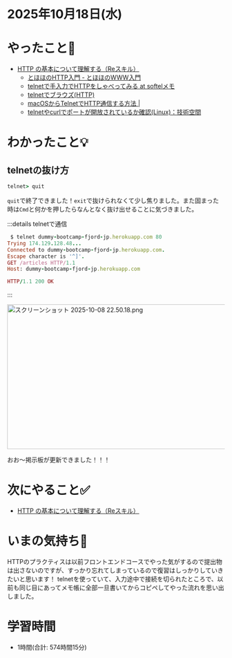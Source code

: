 # 2025年10月18日(水)

# やったこと📝

- [HTTP の基本について理解する（Reスキル）](https://bootcamp.fjord.jp/practices/328)
  - [とほほのHTTP入門 \- とほほのWWW入門](https://www.tohoho-web.com/ex/http.html)
  - [telnetで手入力でHTTPをしゃべってみる at softelメモ](https://tech.softel.co.jp/blog/archives/263)
  - [telnetでブラウズ\(HTTP\)](http://ash.jp/net/telnet_http.htm)
  - [macOSからTelnetでHTTP通信する方法 \|](https://weblabo.oscasierra.net/http-telnet-macos/)
  - [telnetやcurlでポートが開放されているか確認\(Linux\)：技術空間](http://teqspaces.com/Linux/9)
# わかったこと💡
## telnetの抜け方
```ruby
telnet> quit
```
`quit`で終了できました！`exit`で抜けられなくて少し焦りました。また固まった時は`Cmd`と何かを押したらなんとなく抜け出せることに気づきました。

:::details telnetで通信
```ruby
 $ telnet dummy-bootcamp-fjord-jp.herokuapp.com 80            
Trying 174.129.128.48...
Connected to dummy-bootcamp-fjord-jp.herokuapp.com.
Escape character is '^]'.
GET /articles HTTP/1.1
Host: dummy-bootcamp-fjord-jp.herokuapp.com

HTTP/1.1 200 OK
```
:::

<a href="https://bootcamp.fjord.jp/rails/active_storage/blobs/redirect/eyJfcmFpbHMiOnsibWVzc2FnZSI6IkJBaHBBNDBYQkE9PSIsImV4cCI6bnVsbCwicHVyIjoiYmxvYl9pZCJ9fQ==--346335382749088556f0f76d144842bf58741040/%E3%82%B9%E3%82%AF%E3%83%AA%E3%83%BC%E3%83%B3%E3%82%B7%E3%83%A7%E3%83%83%E3%83%88%202025-10-08%2022.50.18.png" target="_blank" rel="noopener noreferrer"><img src="https://bootcamp.fjord.jp/rails/active_storage/blobs/redirect/eyJfcmFpbHMiOnsibWVzc2FnZSI6IkJBaHBBNDBYQkE9PSIsImV4cCI6bnVsbCwicHVyIjoiYmxvYl9pZCJ9fQ==--346335382749088556f0f76d144842bf58741040/%E3%82%B9%E3%82%AF%E3%83%AA%E3%83%BC%E3%83%B3%E3%82%B7%E3%83%A7%E3%83%83%E3%83%88%202025-10-08%2022.50.18.png" width="582" height="335" alt="スクリーンショット 2025-10-08 22.50.18.png"></a>

おお〜掲示板が更新できました！！！

# 次にやること✅

- [HTTP の基本について理解する（Reスキル）](https://bootcamp.fjord.jp/practices/328)

# いまの気持ち🫶

HTTPのプラクティスは以前フロントエンドコースでやった気がするので提出物は出さないのですが、すっかり忘れてしまっているので復習はしっかりしていきたいと思います！
telnetを使っていて、入力途中で接続を切られたところで、以前も同じ目にあってメモ帳に全部一旦書いてからコピペしてやった流れを思い出しました。

# 学習時間

- 1時間(合計: 574時間15分)
